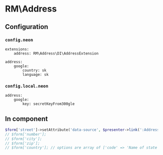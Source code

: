 # RM\Address

## Configuration

### ```config.neon```

```
extensions:
	address: RM\Address\DI\AddressExtension

address:
	google:
		country: sk
		language: sk
```

### ```config.local.neon```

```
address:
	google:
		key: secretKeyFrom300gle
```

## In component

```php
$form['street']->setAttribute('data-source', $presenter->link(':Address:Address:address'));
// $form['number'];
// $form['city'];
// $form['zip'];
// $form['country']; // options are array of ['code' => 'Name of state', 'sk' => 'Slovakia']
```
